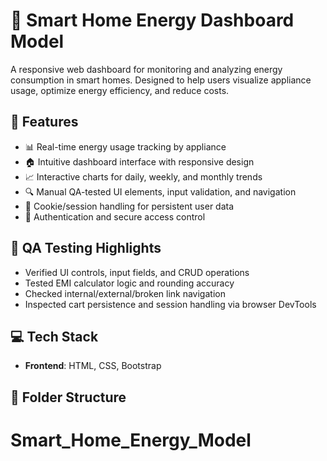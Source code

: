 # 🌱 Smart Home Energy Dashboard Model

A responsive web dashboard for monitoring and analyzing energy consumption in smart homes. Designed to help users visualize appliance usage, optimize energy efficiency, and reduce costs.

## 🔧 Features

- 📊 Real-time energy usage tracking by appliance
- 🏠 Intuitive dashboard interface with responsive design
- 📈 Interactive charts for daily, weekly, and monthly trends
- 🔍 Manual QA-tested UI elements, input validation, and navigation
- 💾 Cookie/session handling for persistent user data
- 🔐 Authentication and secure access control

## 🧪 QA Testing Highlights

- Verified UI controls, input fields, and CRUD operations
- Tested EMI calculator logic and rounding accuracy
- Checked internal/external/broken link navigation
- Inspected cart persistence and session handling via browser DevTools

## 💻 Tech Stack

- **Frontend**: HTML, CSS,  Bootstrap

## 📁 Folder Structure
# Smart_Home_Energy_Model
